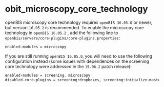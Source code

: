 obit_microscopy_core_technology
===============================

openBIS microscopy core technology requires `openBIS 16.05.0` or newer, but version `16.05.2` is recommended. To enable the microscopy core technology in `openBIS 16.05.2` , add the following line to `openbis/servers/core-plugins/core-plugins.properties`:

```bash
enabled-modules = microscopy
```

If you are still running `openBIS 16.05.0`, you will need to use the following configuration instead (some issues with dependences on the screening core technology were addressed in the `15.06.2` patch release): 

```bash
enabled-modules = screening, microscopy
disabled-core-plugins = screening:dropboxes, screening:initialize-master-data, screening:image-overview-plugins, screening:maintenance-tasks, screening:reporting-plugins, microscopy:data-sources, microscopy:services
```
